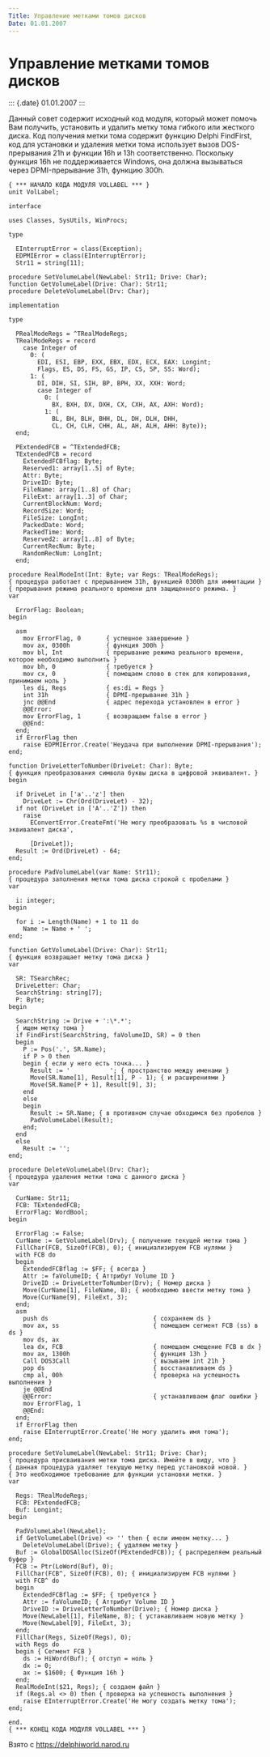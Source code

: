 ```yaml
---
Title: Управление метками томов дисков
Date: 01.01.2007
---
```



Управление метками томов дисков
===============================

::: {.date}
01.01.2007
:::

Данный совет содержит исходный код модуля, который может помочь Вам
получить, установить и удалить метку тома гибкого или жесткого диска.
Код получения метки тома содержит функцию Delphi FindFirst, код для
установки и удаления метки тома использует вызов DOS-прерывания 21h и
функции 16h и 13h соответственно. Поскольку функция 16h не
поддерживается Windows, она должна вызываться через DPMI-прерывание 31h,
функцию 300h.

    { *** НАЧАЛО КОДА МОДУЛЯ VOLLABEL *** }
    unit VolLabel;
     
    interface
     
    uses Classes, SysUtils, WinProcs;
     
    type
     
      EInterruptError = class(Exception);
      EDPMIError = class(EInterruptError);
      Str11 = string[11];
     
    procedure SetVolumeLabel(NewLabel: Str11; Drive: Char);
    function GetVolumeLabel(Drive: Char): Str11;
    procedure DeleteVolumeLabel(Drv: Char);
     
    implementation
     
    type
     
      PRealModeRegs = ^TRealModeRegs;
      TRealModeRegs = record
        case Integer of
          0: (
            EDI, ESI, EBP, EXX, EBX, EDX, ECX, EAX: Longint;
            Flags, ES, DS, FS, GS, IP, CS, SP, SS: Word);
          1: (
            DI, DIH, SI, SIH, BP, BPH, XX, XXH: Word;
            case Integer of
              0: (
                BX, BXH, DX, DXH, CX, CXH, AX, AXH: Word);
              1: (
                BL, BH, BLH, BHH, DL, DH, DLH, DHH,
                CL, CH, CLH, CHH, AL, AH, ALH, AHH: Byte));
      end;
     
      PExtendedFCB = ^TExtendedFCB;
      TExtendedFCB = record
        ExtendedFCBflag: Byte;
        Reserved1: array[1..5] of Byte;
        Attr: Byte;
        DriveID: Byte;
        FileName: array[1..8] of Char;
        FileExt: array[1..3] of Char;
        CurrentBlockNum: Word;
        RecordSize: Word;
        FileSize: LongInt;
        PackedDate: Word;
        PackedTime: Word;
        Reserved2: array[1..8] of Byte;
        CurrentRecNum: Byte;
        RandomRecNum: LongInt;
      end;
     
    procedure RealModeInt(Int: Byte; var Regs: TRealModeRegs);
    { процедура работает с прерыванием 31h, функцией 0300h для иммитации }
    { прерывания режима реального времени для защищенного режима. }
    var
     
      ErrorFlag: Boolean;
    begin
     
      asm
        mov ErrorFlag, 0       { успешное завершение }
        mov ax, 0300h          { функция 300h }
        mov bl, Int            { прерывание режима реального времени, которое необходимо выполнить }
        mov bh, 0              { требуется }
        mov cx, 0              { помещаем слово в стек для копирования, принимаем ноль }
        les di, Regs           { es:di = Regs }
        int 31h                { DPMI-прерывание 31h }
        jnc @@End              { адрес перехода установлен в error }
        @@Error:
        mov ErrorFlag, 1       { возвращаем false в error }
        @@End:
      end;
      if ErrorFlag then
        raise EDPMIError.Create('Неудача при выполнении DPMI-прерывания');
    end;
     
    function DriveLetterToNumber(DriveLet: Char): Byte;
    { функция преобразования символа буквы диска в цифровой эквивалент. }
    begin
     
      if DriveLet in ['a'..'z'] then
        DriveLet := Chr(Ord(DriveLet) - 32);
      if not (DriveLet in ['A'..'Z']) then
        raise
          EConvertError.CreateFmt('Не могу преобразовать %s в числовой эквивалент диска',
     
          [DriveLet]);
      Result := Ord(DriveLet) - 64;
    end;
     
    procedure PadVolumeLabel(var Name: Str11);
    { процедура заполнения метки тома диска строкой с пробелами }
    var
     
      i: integer;
    begin
     
      for i := Length(Name) + 1 to 11 do
        Name := Name + ' ';
    end;
     
    function GetVolumeLabel(Drive: Char): Str11;
    { функция возвращает метку тома диска }
    var
     
      SR: TSearchRec;
      DriveLetter: Char;
      SearchString: string[7];
      P: Byte;
    begin
     
      SearchString := Drive + ':\*.*';
      { ищем метку тома }
      if FindFirst(SearchString, faVolumeID, SR) = 0 then
      begin
        P := Pos('.', SR.Name);
        if P > 0 then
        begin { если у него есть точка... }
          Result := '           '; { пространство между именами }
          Move(SR.Name[1], Result[1], P - 1); { и расширениями }
          Move(SR.Name[P + 1], Result[9], 3);
        end
        else
        begin
          Result := SR.Name; { в противном случае обходимся без пробелов }
          PadVolumeLabel(Result);
        end;
      end
      else
        Result := '';
    end;
     
    procedure DeleteVolumeLabel(Drv: Char);
    { процедура удаления метки тома с данного диска }
    var
     
      CurName: Str11;
      FCB: TExtendedFCB;
      ErrorFlag: WordBool;
    begin
     
      ErrorFlag := False;
      CurName := GetVolumeLabel(Drv); { получение текущей метки тома }
      FillChar(FCB, SizeOf(FCB), 0); { инициализируем FCB нулями }
      with FCB do
      begin
        ExtendedFCBflag := $FF; { всегда }
        Attr := faVolumeID; { Аттрибут Volume ID }
        DriveID := DriveLetterToNumber(Drv); { Номер диска }
        Move(CurName[1], FileName, 8); { необходимо ввести метку тома }
        Move(CurName[9], FileExt, 3);
      end;
      asm
        push ds                             { сохраняем ds }
        mov ax, ss                          { помещаем сегмент FCB (ss) в ds }
        mov ds, ax
        lea dx, FCB                         { помещаем смещение FCB в dx }
        mov ax, 1300h                       { функция 13h }
        Call DOS3Call                       { вызываем int 21h }
        pop ds                              { восстанавливаем ds }
        cmp al, 00h                         { проверка на успешность выполнения }
        je @@End
        @@Error:                            { устанавливаем флаг ошибки }
        mov ErrorFlag, 1
        @@End:
      end;
      if ErrorFlag then
        raise EInterruptError.Create('Не могу удалить имя тома');
    end;
     
    procedure SetVolumeLabel(NewLabel: Str11; Drive: Char);
    { процедура присваивания метки тома диска. Имейте в виду, что }
    { данная процедура удаляет текущую метку перед установкой новой. }
    { Это необходимое требование для функции установки метки. }
    var
     
      Regs: TRealModeRegs;
      FCB: PExtendedFCB;
      Buf: Longint;
    begin
     
      PadVolumeLabel(NewLabel);
      if GetVolumeLabel(Drive) <> '' then { если имеем метку... }
        DeleteVolumeLabel(Drive); { удаляем метку }
      Buf := GlobalDOSAlloc(SizeOf(PExtendedFCB)); { распределяем реальный буфер }
      FCB := Ptr(LoWord(Buf), 0);
      FillChar(FCB^, SizeOf(FCB), 0); { инициализируем FCB нулями }
      with FCB^ do
      begin
        ExtendedFCBflag := $FF; { требуется }
        Attr := faVolumeID; { Аттрибут Volume ID }
        DriveID := DriveLetterToNumber(Drive); { Номер диска }
        Move(NewLabel[1], FileName, 8); { устанавливаем новую метку }
        Move(NewLabel[9], FileExt, 3);
      end;
      FillChar(Regs, SizeOf(Regs), 0);
      with Regs do
      begin { Сегмент FCB }
        ds := HiWord(Buf); { отступ = ноль }
        dx := 0;
        ax := $1600; { Функция 16h }
      end;
      RealModeInt($21, Regs); { создаем файл }
      if (Regs.al <> 0) then { проверка на успешность выполнения }
        raise EInterruptError.Create('Не могу создать метку тома');
    end;
     
    end.
    { *** КОНЕЦ КОДА МОДУЛЯ VOLLABEL *** }

Взято с <https://delphiworld.narod.ru>
